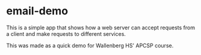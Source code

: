 # email-demo

This is a simple app that shows how a web server can accept requests from a client and make requests to different services. 

This was made as a quick demo for Wallenberg HS' APCSP course. 
